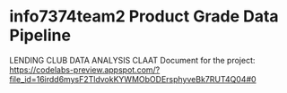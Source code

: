 # info7374team2 Product Grade Data Pipeline
LENDING CLUB DATA ANALYSIS
CLAAT Document for the project:
https://codelabs-preview.appspot.com/?file_id=16irdd6mysF2TldvokKYWMObODErsphyveBk7RUT4Q04#0
